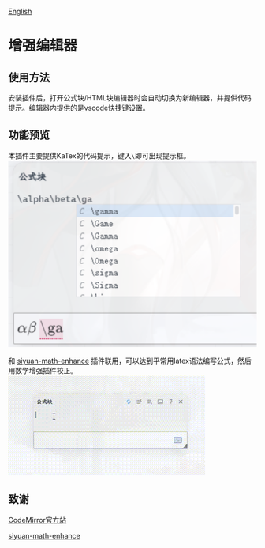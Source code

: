 [English](https://github.com/WingDr/siyuan-plugin-sidebar-memo/blob/main/README.md)

# 增强编辑器

## 使用方法

安装插件后，打开公式块/HTML块编辑器时会自动切换为新编辑器，并提供代码提示。编辑器内提供的是vscode快捷键设置。

## 功能预览

本插件主要提供KaTex的代码提示，键入`\`即可出现提示框。
![preview](./assets/preview.png)

和 [siyuan-math-enhance](https://github.com/zxhd863943427/siyuan-math-enhance) 插件联用，可以达到平常用latex语法编写公式，然后用数学增强插件校正。
![gif](./assets/view.gif)

## 致谢

[CodeMirror官方站](https://codemirror.net/)

[siyuan-math-enhance](https://github.com/zxhd863943427/siyuan-math-enhance)
